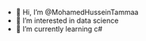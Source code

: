 - 👋 Hi, I’m @MohamedHusseinTammaa
- 👀 I’m interested in data science
- 🌱 I’m currently learning c# 
